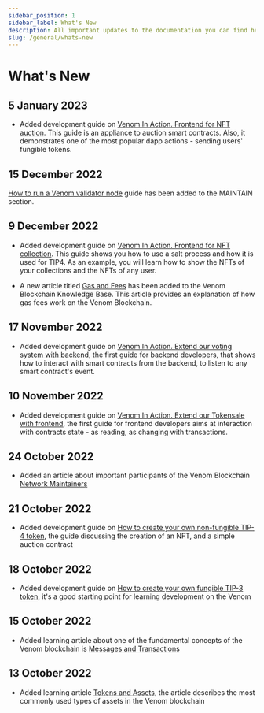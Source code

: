 ```yaml
---
sidebar_position: 1
sidebar_label: What's New
description: All important updates to the documentation you can find here
slug: /general/whats-new
---
```


# What's New

## 5 January 2023

* Added development guide on
[Venom In Action. Frontend for NFT auction](../../build/development-guides/how-to-create-your-own-non-fungible-tip-4-token/venom-in-action/frontend-for-nft-auction.md).
This guide is an appliance to auction smart contracts. Also, it demonstrates one of the most popular dapp actions - sending users' fungible tokens.

## 15 December 2022

[How to run a Venom validator node](../maintain/how-to-become-a-validator.md)
guide has been added to the MAINTAIN section.

## 9 December 2022

* Added development guide on
[Venom In Action. Frontend for NFT collection](../../build/development-guides/how-to-create-your-own-non-fungible-tip-4-token/venom-in-action/frontend-for-nft-collection.md).
This guide shows you how to use a salt process and how it is used for TIP4. As
an example, you will learn how to show the NFTs of your collections and the
NFTs of any user.

* A new article titled [Gas and Fees](../learn/gas-and-fees.md) has been added
to the Venom Blockchain Knowledge Base. This article provides an explanation of
how gas fees work on the Venom Blockchain.

## 17 November 2022

* Added development guide on [Venom In Action. Extend our voting system with backend](../../build/development-guides/developing-of-simple-voting-system/venom-in-action/extend-our-voting-system-with-backend.md),
the first guide for backend developers, that shows how to interact with smart
contracts from the backend, to listen to any smart contract's event.

## 10 November 2022

* Added development guide on [Venom In Action. Extend our Tokensale with frontend](../../build/development-guides/how-to-create-your-own-fungible-tip-3-token/venom-in-action/extend-our-tokensale-with-frontend.md),
the first guide for frontend developers aims at interaction with contracts
state - as reading, as changing with transactions.

## 24 October 2022

* Added an article about important participants of the Venom Blockchain
[Network Maintainers](../maintain/network-maintainers.md)

## 21 October 2022

* Added development guide on
[How to create your own non-fungible TIP-4 token](../../build/development-guides/how-to-create-your-own-non-fungible-tip-4-token/non-fungible-tokens-in-venom-network.md),
the guide discussing the creation of an NFT, and a simple auction contract

## 18 October 2022

* Added development guide on [How to create your own fungible TIP-3 token](../../build/development-guides/how-to-create-your-own-fungible-tip-3-token/fungible-tokens-in-venom-network.md), it's a good starting point for learning
development on the Venom

## 15 October 2022

* Added learning article about one of the fundamental concepts of the Venom
blockchain is [Messages and Transactions](../learn/messages-and-transactions.md)

## 13 October 2022

* Added learning article [Tokens and Assets](../learn/tokens-and-assets.md),
the article describes the most commonly used types of assets in the Venom
blockchain
